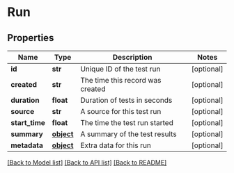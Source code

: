 # Run

## Properties
Name | Type | Description | Notes
------------ | ------------- | ------------- | -------------
**id** | **str** | Unique ID of the test run | [optional] 
**created** | **str** | The time this record was created | [optional] 
**duration** | **float** | Duration of tests in seconds | [optional] 
**source** | **str** | A source for this test run | [optional] 
**start_time** | **float** | The time the test run started | [optional] 
**summary** | [**object**](.md) | A summary of the test results | [optional] 
**metadata** | [**object**](.md) | Extra data for this run | [optional] 

[[Back to Model list]](../README.md#documentation-for-models) [[Back to API list]](../README.md#documentation-for-api-endpoints) [[Back to README]](../README.md)


